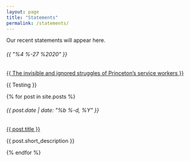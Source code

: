 ```yaml
---
layout: page
title: "Statements"
permalink: /statements/
---
```


Our recent statements will appear here.


<div class = "row my-8">
  <div class = "col-15">
    <h6 class = "my-1 text-black-tint-2"> {{ "%4 %-27 %2020" }} </h6>
    <a class="my-0 article-link" href="{{ [(https://www.dailyprincetonian.com/article/2023/04/princeton-workers-pay-conditions-cost-of-living-wages) 
                                       }}">{{ The invisible and ignored struggles of Princeton’s service workers }}</a>
    <p>{{ Testing }}</p>
  </div>
</div>
  


<div class="row my-5">
  {% for post in site.posts %}
    <div class="col-12">
      <h6 class="my-0 text-black-tint-2">{{ post.date | date: "%b %-d, %Y" }}</h6>
      <a class="my-0 article-link" href="{{ post.url }}">{{ post.title }}</a>
      <p>{{ post.short_description }}</p>
    </div>
  {% endfor %}
</div>

